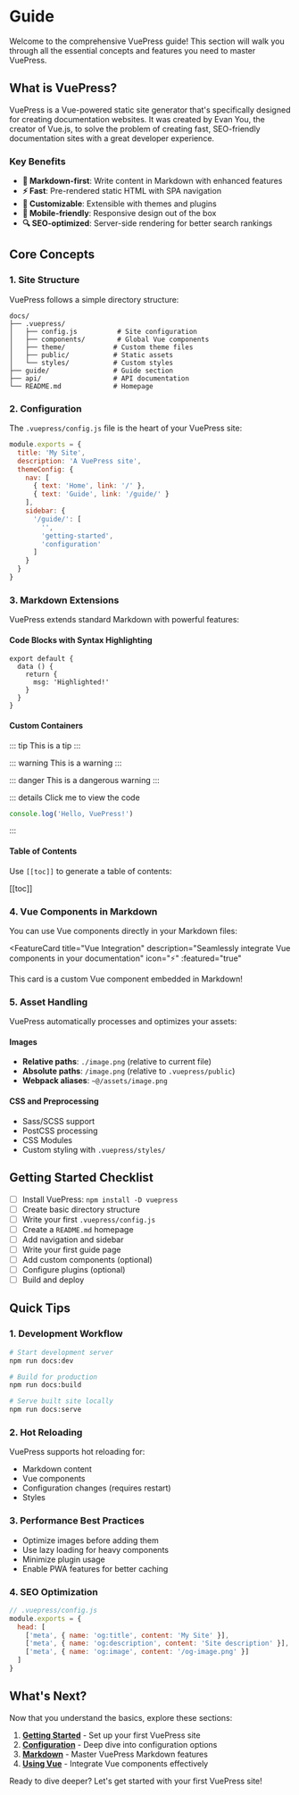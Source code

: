 # Guide

Welcome to the comprehensive VuePress guide! This section will walk you through all the essential concepts and features you need to master VuePress.

## What is VuePress?

VuePress is a Vue-powered static site generator that's specifically designed for creating documentation websites. It was created by Evan You, the creator of Vue.js, to solve the problem of creating fast, SEO-friendly documentation sites with a great developer experience.

### Key Benefits

- **📝 Markdown-first**: Write content in Markdown with enhanced features
- **⚡ Fast**: Pre-rendered static HTML with SPA navigation
- **🎨 Customizable**: Extensible with themes and plugins
- **📱 Mobile-friendly**: Responsive design out of the box
- **🔍 SEO-optimized**: Server-side rendering for better search rankings

## Core Concepts

### 1. Site Structure

VuePress follows a simple directory structure:

```
docs/
├── .vuepress/
│   ├── config.js          # Site configuration
│   ├── components/        # Global Vue components
│   ├── theme/            # Custom theme files
│   ├── public/           # Static assets
│   └── styles/           # Custom styles
├── guide/                # Guide section
├── api/                  # API documentation
└── README.md             # Homepage
```

### 2. Configuration

The `.vuepress/config.js` file is the heart of your VuePress site:

```js
module.exports = {
  title: 'My Site',
  description: 'A VuePress site',
  themeConfig: {
    nav: [
      { text: 'Home', link: '/' },
      { text: 'Guide', link: '/guide/' }
    ],
    sidebar: {
      '/guide/': [
        '',
        'getting-started',
        'configuration'
      ]
    }
  }
}
```

### 3. Markdown Extensions

VuePress extends standard Markdown with powerful features:

#### Code Blocks with Syntax Highlighting

```js{2,4-6}
export default {
  data () {
    return {
      msg: 'Highlighted!'
    }
  }
}
```

#### Custom Containers

::: tip
This is a tip
:::

::: warning
This is a warning
:::

::: danger
This is a dangerous warning
:::

::: details Click me to view the code
```js
console.log('Hello, VuePress!')
```
:::

#### Table of Contents

Use `[[toc]]` to generate a table of contents:

[[toc]]

### 4. Vue Components in Markdown

You can use Vue components directly in your Markdown files:

<FeatureCard
  title="Vue Integration"
  description="Seamlessly integrate Vue components in your documentation"
  icon="⚡"
  :featured="true"
>
This card is a custom Vue component embedded in Markdown!
</FeatureCard>

### 5. Asset Handling

VuePress automatically processes and optimizes your assets:

#### Images
- **Relative paths**: `./image.png` (relative to current file)
- **Absolute paths**: `/image.png` (relative to `.vuepress/public`)
- **Webpack aliases**: `~@/assets/image.png`

#### CSS and Preprocessing
- Sass/SCSS support
- PostCSS processing
- CSS Modules
- Custom styling with `.vuepress/styles/`

## Getting Started Checklist

- [ ] Install VuePress: `npm install -D vuepress`
- [ ] Create basic directory structure
- [ ] Write your first `.vuepress/config.js`
- [ ] Create a `README.md` homepage
- [ ] Add navigation and sidebar
- [ ] Write your first guide page
- [ ] Add custom components (optional)
- [ ] Configure plugins (optional)
- [ ] Build and deploy

## Quick Tips

### 1. Development Workflow

```bash
# Start development server
npm run docs:dev

# Build for production
npm run docs:build

# Serve built site locally
npm run docs:serve
```

### 2. Hot Reloading

VuePress supports hot reloading for:
- Markdown content
- Vue components
- Configuration changes (requires restart)
- Styles

### 3. Performance Best Practices

- Optimize images before adding them
- Use lazy loading for heavy components
- Minimize plugin usage
- Enable PWA features for better caching

### 4. SEO Optimization

```js
// .vuepress/config.js
module.exports = {
  head: [
    ['meta', { name: 'og:title', content: 'My Site' }],
    ['meta', { name: 'og:description', content: 'Site description' }],
    ['meta', { name: 'og:image', content: '/og-image.png' }]
  ]
}
```

## What's Next?

Now that you understand the basics, explore these sections:

1. **[Getting Started](./getting-started.html)** - Set up your first VuePress site
2. **[Configuration](./configuration.html)** - Deep dive into configuration options
3. **[Markdown](./markdown.html)** - Master VuePress Markdown features
4. **[Using Vue](./using-vue.html)** - Integrate Vue components effectively

<CodeDemo />

Ready to dive deeper? Let's get started with your first VuePress site!